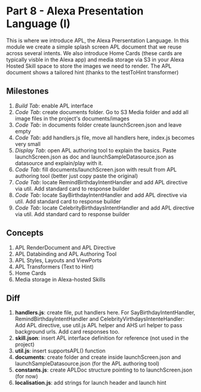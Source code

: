 # Part 8 - Alexa Presentation Language (I)

This is where we introduce APL, the Alexa Prersentation Language. In this module we create a simple splash screen APL document that we reuse across several intents.
We also introduce Home Cards (these cards are typically visble in the Alexa app) and media storage via S3 in your Alexa Hosted Skill space to store the images we need to render.
The APL document shows a tailored hint (thanks to the testToHint transformer)

## Milestones

1. *Build Tab*: enable APL interface
2. *Code Tab*: create documents folder. Go to S3 Media folder and add all image files in the project's documents/images
3. *Code Tab*: in documents folder create launchScreen.json and leave empty
4. *Code Tab*: add handlers.js file, move all handlers here, index.js becomes very small
4. *Display Tab*: open APL authoring tool to explain the basics. Paste launchScreen.json as doc and launchSampleDatasource.json as datasource and explain/play with it.
5. *Code Tab*: fill documents/launchScreen.json with result from APL authoring tool (better just copy paste the original)
6. *Code Tab*: locate RemindBirthdayIntentHandler and add APL directive via util. Add standard card to response builder
7. *Code Tab*: locate SayBirthdayIntentHandler and add APL directive via util. Add standard card to response builder
8. *Code Tab*: locate CelebrityBirthdaysIntentHandler and add APL directive via util. Add standard card to response builder

## Concepts

1. APL RenderDocument and APL Directive
2. APL Databinding and APL Authoring Tool
3. APL Styles, Layouts and ViewPorts
4. APL Transformers (Text to Hint)
5. Home Cards
6. Media storage in Alexa-hosted Skills

## Diff

1. **handlers.js**: create file, put handlers here. For SayBirthdayIntentHandler, RemindBirthdayIntentHandler and CelebrityVirthdaysIntenteHandler: Add APL directive, use util.js APL helper and AHS url helper to pass background urls. Add card responses too.
2. **skill.json**: insert APL interface definition for reference (not used in the project)
3. **util.js**: insert supportsAPL() function
4. **documents**: create folder and create inside launchScreen.json and launchSampleDatasource.json (for the APL authoring tool)
5. **constants.js**: create APLDoc structure pointing to to launchScreen.json (for now)
6. **localisation.js**: add strings for launch header and launch hint
